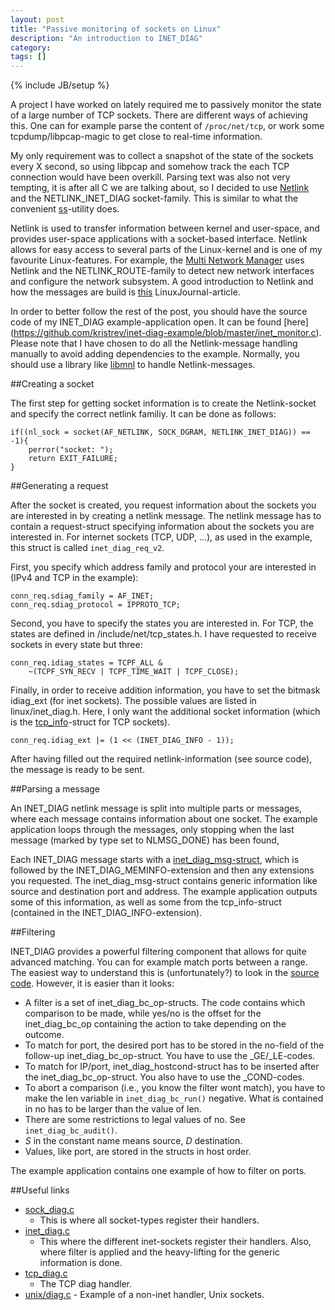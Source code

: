 ```yaml
---
layout: post
title: "Passive monitoring of sockets on Linux"
description: "An introduction to INET_DIAG"
category: 
tags: []
---
```

{% include JB/setup %}

A project I have worked on lately required me to passively monitor the state of
a large number of TCP sockets. There are different ways of achieving this. One
can for example parse the content of `/proc/net/tcp`, or work some
tcpdump/libpcap-magic to get close to real-time information.

My only requirement was to collect a snapshot of the state of the sockets every
X second, so using libpcap and somehow track the each TCP connection would have
been overkill. Parsing text was also not very tempting, it is after all C we are
talking about, so I decided to use [Netlink](http://linux.die.net/man/7/netlink)
and the NETLINK_INET_DIAG socket-family. This is similar to what the convenient
[ss](http://linux.die.net/man/8/ss)-utility does. 

Netlink is used to transfer information between kernel and user-space, and
provides user-space applications with a socket-based interface.  Netlink allows
for easy access to several parts of the Linux-kernel and is one of my favourite
Linux-features. For example, the [Multi Network
Manager](https://github.com/kristrev/multi) uses Netlink and the
NETLINK_ROUTE-family to detect new network interfaces and configure the network
subsystem. A good introduction to Netlink and how the messages are build is
[this](http://www.linuxjournal.com/article/7356) LinuxJournal-article.

In order to better follow the rest of the post, you should have the source code
of my INET_DIAG example-application open. It can be found [here]
(https://github.com/kristrev/inet-diag-example/blob/master/inet_monitor.c).
Please note that I have chosen to do all the Netlink-message handling manually
to avoid adding dependencies to the example. Normally, you should use a library
like [libmnl](http://netfilter.org/projects/libmnl/) to handle Netlink-messages.

##Creating a socket

The first step for getting socket information is to create the Netlink-socket
and specify the correct netlink familiy. It can be done as follows:

    if((nl_sock = socket(AF_NETLINK, SOCK_DGRAM, NETLINK_INET_DIAG)) == -1){
        perror("socket: ");
        return EXIT_FAILURE;
    }


##Generating a request

After the socket is created, you request information about the sockets you are
interested in by creating a netlink message. The netlink message has to contain
a request-struct specifying information about the sockets you are interested in.
For internet sockets (TCP, UDP, ...), as used in the example, this struct is
called `inet_diag_req_v2`.

First, you specify which address family and protocol your are interested in
(IPv4 and TCP in the example):

    conn_req.sdiag_family = AF_INET;
    conn_req.sdiag_protocol = IPPROTO_TCP;

Second, you have to specify the states you are interested in. For TCP, the
states are defined in /include/net/tcp_states.h. I have requested to receive
sockets in every state but three:

    conn_req.idiag_states = TCPF_ALL & 
        ~(TCPF_SYN_RECV | TCPF_TIME_WAIT | TCPF_CLOSE);

Finally, in order to receive addition information, you have to set the bitmask
idiag_ext (for inet sockets). The possible values are listed in
linux/inet_diag.h. Here, I only want the additional socket information (which is
the
[tcp_info](http://lxr.free-electrons.com/source/include/uapi/linux/tcp.h#L148)-struct
for TCP sockets).

    conn_req.idiag_ext |= (1 << (INET_DIAG_INFO - 1));

After having filled out the required netlink-information (see source code), the
message is ready to be sent.

##Parsing a message

An INET_DIAG netlink message is split into multiple parts or messages, where
each message contains information about one socket. The example application
loops through the messages, only stopping when the last message (marked by type
set to  NLMSG_DONE) has been found,

Each INET_DIAG message starts with a
[inet_diag_msg-struct](http://lxr.free-electrons.com/source/include/uapi/linux/inet_diag.h),
which is followed by the INET_DIAG_MEMINFO-extension and then any extensions you
requested. The inet_diag_msg-struct contains generic information like source and
destination port and address. The example application outputs some of this
information, as well as some from the tcp_info-struct (contained in the
INET_DIAG_INFO-extension).

##Filtering

INET_DIAG provides a powerful filtering component that allows for quite advanced
matching. You can for example match ports between a range. The easiest way to
understand this is (unfortunately?) to look in the [source
code](http://lxr.free-electrons.com/source/net/ipv4/inet_diag.c#396).  However,
it is easier than it looks:

* A filter is a set of inet_diag_bc_op-structs. The code contains which
  comparison to be made, while yes/no is the offset for the inet_diag_bc_op
  containing the action to take depending on the outcome.
* To match for port, the desired port has to be stored in the no-field of the
  follow-up inet_diag_bc_op-struct. You have to use the _GE/_LE-codes.
* To match for IP/port, inet_diag_hostcond-struct has to be inserted after the
  inet_diag_bc_op-struct. You also have to use the \_COND-codes.
* To abort a comparison (i.e., you know the filter wont match), you have to make
  the len variable in `inet_diag_bc_run()` negative. What is contained in no has
  to be larger than the value of len.
* There are some restrictions to legal values of no. See `inet_diag_bc_audit()`.
* _S_ in the constant name means source, _D_ destination. 
* Values, like port, are stored in the structs in host order.

The example application contains one example of how to filter on ports.

##Useful links

* [sock_diag.c](http://lxr.free-electrons.com/source/net/core/sock_diag.c)
  - This is where all socket-types register their handlers.
* [inet_diag.c](http://lxr.free-electrons.com/source/net/ipv4/inet_diag.c)
  - This where the different inet-sockets register their handlers. Also, where
    filter is applied and the heavy-lifting for the generic information is done.
* [tcp_diag.c](http://lxr.free-electrons.com/source/net/ipv4/tcp_diag.c)
  - The TCP diag handler.
* [unix/diag.c](http://lxr.free-electrons.com/source/net/unix/diag.c) - Example
  of a non-inet handler, Unix sockets.
